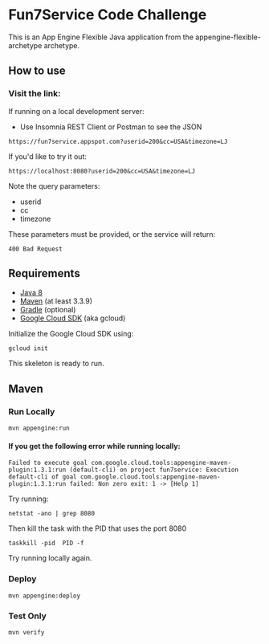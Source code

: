 Fun7Service Code Challenge
============================

This is an App Engine Flexible Java application from the appengine-flexible-archetype archetype.

## How to use
### Visit the link:

If running on a local development server:

* Use Insomnia REST Client or Postman to see the JSON

```http
https://fun7service.appspot.com?userid=200&cc=USA&timezone=LJ
```

If you'd like to try it out:

```http
https://localhost:8080?userid=200&cc=USA&timezone=LJ
```

Note the query parameters:

 - userid
- cc
- timezone

These parameters must be provided, or the service will return:

    400 Bad Request

## Requirements

* [Java 8](http://www.oracle.com/technetwork/java/javase/downloads/index.html)
* [Maven](https://maven.apache.org/download.cgi) (at least 3.3.9)
* [Gradle](https://gradle.org/gradle-download/) (optional)
* [Google Cloud SDK](https://cloud.google.com/sdk/) (aka gcloud)

Initialize the Google Cloud SDK using:

    gcloud init

This skeleton is ready to run.

## Maven

### Run Locally

    mvn appengine:run
#### If you get the following error while running locally:

    Failed to execute goal com.google.cloud.tools:appengine-maven-plugin:1.3.1:run (default-cli) on project fun7service: Execution default-cli of goal com.google.cloud.tools:appengine-maven-plugin:1.3.1:run failed: Non zero exit: 1 -> [Help 1]

Try running:

    netstat -ano | grep 8080
Then kill the task with the PID that uses the port 8080

    taskkill -pid  PID -f

Try running locally again.

### Deploy

    mvn appengine:deploy

### Test Only

    mvn verify
